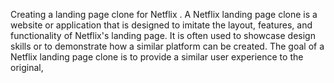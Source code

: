 Creating a landing page clone for Netflix . A Netflix landing page clone is a website or application that is designed to imitate the layout, features, and functionality of Netflix's landing page. It is often used to showcase design skills or to demonstrate how a similar platform can be created. The goal of a Netflix landing page clone is to provide a similar user experience to the original,